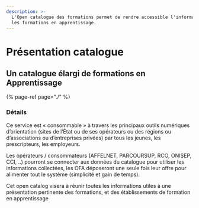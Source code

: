 ```yaml
---
description: >-
  L'Open catalogue des formations permet de rendre accessible l'information sur
  les formations en apprentissage.
---
```


# Présentation catalogue

## Un catalogue élargi de formations en Apprentissage

{% page-ref page="./" %}

### Détails 

Ce service est « consommable » à travers les principaux outils numériques d’orientation \(sites de l’État ou de ses opérateurs ou des régions ou d’associations ou d’entreprises privées\) par tous les jeunes, les prescripteurs, les employeurs. 

Les opérateurs / consommateurs \(AFFELNET, PARCOURSUP, RCO, ONISEP, CCI, ..\) pourront se connecter aux données du catalogue pour utiliser les informations collectées, les OFA déposeront une seule fois leur offre pour alimenter tout le système \(simplicité et gain de temps\).  


Cet open catalog visera à réunir toutes les informations utiles à une présentation pertinente des formations, et des établissements de formation en apprentissage


